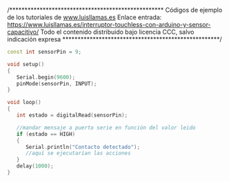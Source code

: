 /***************************************************
Códigos de ejemplo de los tutoriales de www.luisllamas.es
Enlace entrada: https://www.luisllamas.es/interruptor-touchless-con-arduino-y-sensor-capacitivo/
Todo el contenido distribuido bajo licencia CCC, salvo indicación expresa
****************************************************/

```cpp
const int sensorPin = 9;

void setup()
{
   Serial.begin(9600);
   pinMode(sensorPin, INPUT);
}

void loop()
{
   int estado = digitalRead(sensorPin);

   //mandar mensaje a puerto serie en función del valor leido
   if (estado == HIGH)
   {
      Serial.println("Contacto detectado");   
      //aquí se ejecutarían las acciones
   }
   delay(1000);
}
```